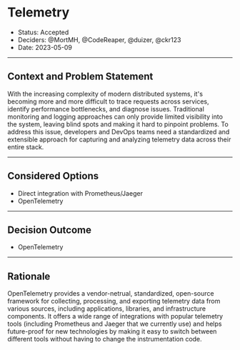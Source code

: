 # Telemetry

* Status: Accepted
* Deciders: @MortMH, @CodeReaper, @duizer, @ckr123
* Date: 2023-05-09

---

## Context and Problem Statement

With the increasing complexity of modern distributed systems, it's becoming more and more difficult to trace requests across services, identify performance bottlenecks, and diagnose issues. Traditional monitoring and logging approaches can only provide limited visibility into the system, leaving blind spots and making it hard to pinpoint problems. To address this issue, developers and DevOps teams need a standardized and extensible approach for capturing and analyzing telemetry data across their entire stack.

---

## Considered Options

* Direct integration with Prometheus/Jaeger
* OpenTelemetry

---

## Decision Outcome

* OpenTelemetry

---

## Rationale

OpenTelemetry provides a vendor-netrual, standardized, open-source framework for collecting, processing, and exporting telemetry data from various sources, including applications, libraries, and infrastructure components. It offers a wide range of integrations with popular telemetry tools (including Prometheus and Jaeger that we currently use) and helps future-proof for new technologies by making it easy to switch between different tools without having to change the instrumentation code.
